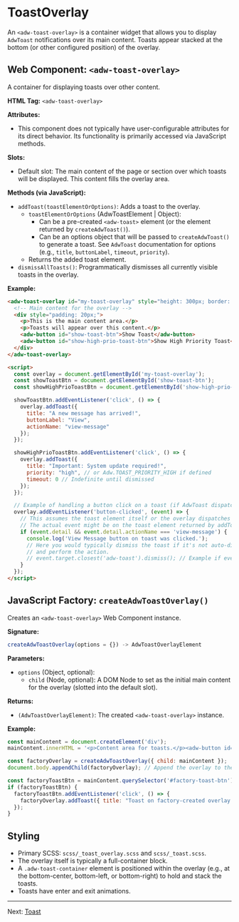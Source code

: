 # ToastOverlay

An `<adw-toast-overlay>` is a container widget that allows you to display `AdwToast` notifications over its main content. Toasts appear stacked at the bottom (or other configured position) of the overlay.

## Web Component: `<adw-toast-overlay>`

A container for displaying toasts over other content.

**HTML Tag:** `<adw-toast-overlay>`

**Attributes:**

*   This component does not typically have user-configurable attributes for its direct behavior. Its functionality is primarily accessed via JavaScript methods.

**Slots:**

*   Default slot: The main content of the page or section over which toasts will be displayed. This content fills the overlay area.

**Methods (via JavaScript):**

*   `addToast(toastElementOrOptions)`: Adds a toast to the overlay.
    *   `toastElementOrOptions` (AdwToastElement | Object):
        *   Can be a pre-created `<adw-toast>` element (or the element returned by `createAdwToast()`).
        *   Can be an options object that will be passed to `createAdwToast()` to generate a toast. See `AdwToast` documentation for options (e.g., `title`, `buttonLabel`, `timeout`, `priority`).
    *   Returns the added toast element.
*   `dismissAllToasts()`: Programmatically dismisses all currently visible toasts in the overlay.

**Example:**

```html
<adw-toast-overlay id="my-toast-overlay" style="height: 300px; border: 1px solid grey; position: relative;">
  <!-- Main content for the overlay -->
  <div style="padding: 20px;">
    <p>This is the main content area.</p>
    <p>Toasts will appear over this content.</p>
    <adw-button id="show-toast-btn">Show Toast</adw-button>
    <adw-button id="show-high-prio-toast-btn">Show High Priority Toast</adw-button>
  </div>
</adw-toast-overlay>

<script>
  const overlay = document.getElementById('my-toast-overlay');
  const showToastBtn = document.getElementById('show-toast-btn');
  const showHighPrioToastBtn = document.getElementById('show-high-prio-toast-btn');

  showToastBtn.addEventListener('click', () => {
    overlay.addToast({
      title: "A new message has arrived!",
      buttonLabel: "View",
      actionName: "view-message"
    });
  });

  showHighPrioToastBtn.addEventListener('click', () => {
    overlay.addToast({
      title: "Important: System update required!",
      priority: "high", // or Adw.TOAST_PRIORITY_HIGH if defined
      timeout: 0 // Indefinite until dismissed
    });
  });

  // Example of handling a button click on a toast (if AdwToast dispatches such an event)
  overlay.addEventListener('button-clicked', (event) => {
    // This assumes the toast element itself or the overlay dispatches 'button-clicked'
    // The actual event might be on the toast element returned by addToast.
    if (event.detail && event.detail.actionName === 'view-message') {
      console.log('View Message button on toast was clicked.');
      // Here you would typically dismiss the toast if it's not auto-dismissed
      // and perform the action.
      // event.target.closest('adw-toast').dismiss(); // Example if event target is inside toast
    }
  });
</script>
```

## JavaScript Factory: `createAdwToastOverlay()`

Creates an `<adw-toast-overlay>` Web Component instance.

**Signature:**

```javascript
createAdwToastOverlay(options = {}) -> AdwToastOverlayElement
```

**Parameters:**

*   `options` (Object, optional):
    *   `child` (Node, optional): A DOM Node to set as the initial main content for the overlay (slotted into the default slot).

**Returns:**

*   `(AdwToastOverlayElement)`: The created `<adw-toast-overlay>` instance.

**Example:**

```javascript
const mainContent = document.createElement('div');
mainContent.innerHTML = '<p>Content area for toasts.</p><adw-button id="factory-toast-btn">Toast from Factory Overlay</adw-button>';

const factoryOverlay = createAdwToastOverlay({ child: mainContent });
document.body.appendChild(factoryOverlay); // Append the overlay to the document

const factoryToastBtn = mainContent.querySelector('#factory-toast-btn');
if (factoryToastBtn) {
  factoryToastBtn.addEventListener('click', () => {
    factoryOverlay.addToast({ title: "Toast on factory-created overlay!" });
  });
}
```

## Styling

*   Primary SCSS: `scss/_toast_overlay.scss` and `scss/_toast.scss`.
*   The overlay itself is typically a full-container block.
*   A `.adw-toast-container` element is positioned within the overlay (e.g., at the bottom-center, bottom-left, or bottom-right) to hold and stack the toasts.
*   Toasts have enter and exit animations.

---
Next: [Toast](./toast.md)
